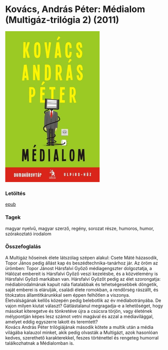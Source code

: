 # <a name="id_427">Kovács, András Péter: Médialom (Multigáz-trilógia 2) (2011)</a>
<img src="https://github.com/BercziSandor/calibre_lib/raw/main/libs/main/Kovacs%2C%20Andras%20Peter/Medialom%20%28427%29/cover.jpg" alt="cover" width="300"/>

### Letöltés
[epub](https://github.com/BercziSandor/calibre_lib/raw/main/libs/main/Kovacs%2C%20Andras%20Peter/Medialom%20%28427%29/Medialom%20-%20Kovacs%2C%20Andras%20Peter.epub)

### Tagek
magyar nyelvű, magyar szerző, regény, sorozat része, humoros, humor, szórakoztató irodalom

### Összefoglalás
<div>
<p>A ​Multigáz hőseinek élete látszólag szépen alakul: Csete Máté házasodik, Topor János pedig állást kap és beszédtechnika-tanárhoz jár. Az öröm az ürömben: Topor Jánost Hársfalvi Győző médiagengszter dolgoztatja, a Hálózat embereit is Hársfalvi Győző veszi kezelésbe, és a közvélemény is Hársfalvi Győző markában van. Hársfalvi Győzőt pedig az élet szorongatja: médiabirodalmának kapuit nála fiatalabbak és tehetségesebbek döngetik, saját emberei is elárulják, családi élete romokban, a rendőrség rászállt, és titokzatos államtitkárunkkal sem éppen felhőtlen a viszonya.<br>Életválságának kellős közepén pedig belebotlik az év médiabotrányába. De vajon milyen kiutat választ? Gátlástalanul megragadja-e a lehetőséget, hogy másokat kiteregetve és tönkretéve újra a csúcsra törjön, vagy életének mélypontján képes lesz számot vetni magával és azzal a médiavilággal, amelyet eddig egyszerre lakott és teremtett?<br>Kovács András Péter trilógiájának második kötete a multik után a média világába kalauzol minket, akik pedig olvasták a Multigázt, azok hasonlóan kedves, szerethető karakterekkel, feszes történettel és rengeteg humorral találkozhatnak a Médialomban is.</p></div>


